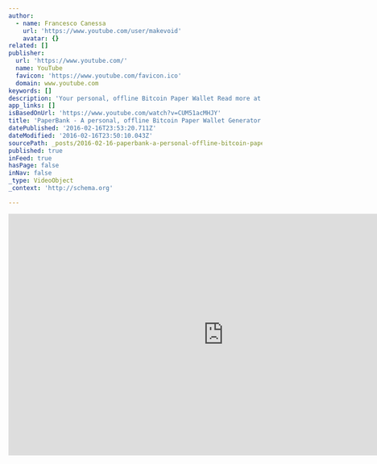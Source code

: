 ```yaml
---
author:
  - name: Francesco Canessa
    url: 'https://www.youtube.com/user/makevoid'
    avatar: {}
related: []
publisher:
  url: 'https://www.youtube.com/'
  name: YouTube
  favicon: 'https://www.youtube.com/favicon.ico'
  domain: www.youtube.com
keywords: []
description: 'Your personal, offline Bitcoin Paper Wallet Read more at: http://paperbank.it Bitcointalk: https://bitcointalk.org/index.php?topic=731803 Open source - Github: https://github.com/makevoid/paperbank Donate BTC to support the project: 1PBank95kE4BZaQBfMsGZ3RCkqwwtGHjKA ---- Music: CC-BY-A Mystery Mammal - Greenhorn https://soundcloud.com/mysterymammal/greenhorn'
app_links: []
isBasedOnUrl: 'https://www.youtube.com/watch?v=CUM51acMHJY'
title: 'PaperBank - A personal, offline Bitcoin Paper Wallet Generator'
datePublished: '2016-02-16T23:53:20.711Z'
dateModified: '2016-02-16T23:50:10.043Z'
sourcePath: _posts/2016-02-16-paperbank-a-personal-offline-bitcoin-paper-wallet-generat.md
published: true
inFeed: true
hasPage: false
inNav: false
_type: VideoObject
_context: 'http://schema.org'

---
```

<iframe src="https://cdn.embedly.com/widgets/media.html?src=https%3A%2F%2Fwww.youtube.com%2Fembed%2FCUM51acMHJY%3Ffeature%3Doembed&amp;url=https%3A%2F%2Fwww.youtube.com%2Fwatch%3Fv%3DCUM51acMHJY&amp;image=https%3A%2F%2Fi.ytimg.com%2Fvi%2FCUM51acMHJY%2Fhqdefault.jpg&amp;key=b7d04c9b404c499eba89ee7072e1c4f7&amp;type=text%2Fhtml&amp;schema=youtube" width="854" height="480" scrolling="no" frameborder="0" allowfullscreen="allowfullscreen" style=""></iframe>